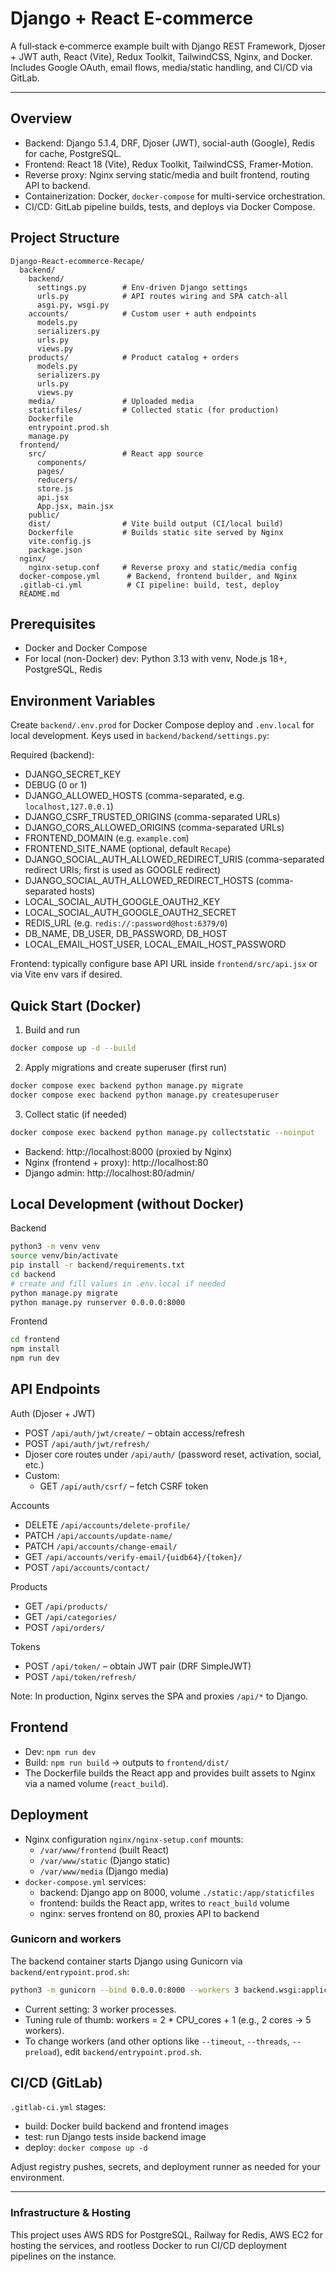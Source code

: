 # Django + React E‑commerce

A full‑stack e‑commerce example built with Django REST Framework, Djoser + JWT auth, React (Vite), Redux Toolkit, TailwindCSS, Nginx, and Docker. Includes Google OAuth, email flows, media/static handling, and CI/CD via GitLab.

---

## Overview

- Backend: Django 5.1.4, DRF, Djoser (JWT), social-auth (Google), Redis for cache, PostgreSQL.
- Frontend: React 18 (Vite), Redux Toolkit, TailwindCSS, Framer-Motion.
- Reverse proxy: Nginx serving static/media and built frontend, routing API to backend.
- Containerization: Docker, `docker-compose` for multi-service orchestration.
- CI/CD: GitLab pipeline builds, tests, and deploys via Docker Compose.

## Project Structure

```
Django-React-ecommerce-Recape/
  backend/
    backend/
      settings.py        # Env-driven Django settings
      urls.py            # API routes wiring and SPA catch-all
      asgi.py, wsgi.py
    accounts/            # Custom user + auth endpoints
      models.py
      serializers.py
      urls.py
      views.py
    products/            # Product catalog + orders
      models.py
      serializers.py
      urls.py
      views.py
    media/               # Uploaded media
    staticfiles/         # Collected static (for production)
    Dockerfile
    entrypoint.prod.sh
    manage.py
  frontend/
    src/                 # React app source
      components/
      pages/
      reducers/
      store.js
      api.jsx
      App.jsx, main.jsx
    public/
    dist/                # Vite build output (CI/local build)
    Dockerfile           # Builds static site served by Nginx
    vite.config.js
    package.json
  nginx/
    nginx-setup.conf     # Reverse proxy and static/media config
  docker-compose.yml      # Backend, frontend builder, and Nginx
  .gitlab-ci.yml          # CI pipeline: build, test, deploy
  README.md
```

## Prerequisites

- Docker and Docker Compose
- For local (non-Docker) dev: Python 3.13 with venv, Node.js 18+, PostgreSQL, Redis

## Environment Variables

Create `backend/.env.prod` for Docker Compose deploy and `.env.local` for local development. Keys used in `backend/backend/settings.py`:

Required (backend):
- DJANGO_SECRET_KEY
- DEBUG (0 or 1)
- DJANGO_ALLOWED_HOSTS (comma-separated, e.g. `localhost,127.0.0.1`)
- DJANGO_CSRF_TRUSTED_ORIGINS (comma-separated URLs)
- DJANGO_CORS_ALLOWED_ORIGINS (comma-separated URLs)
- FRONTEND_DOMAIN (e.g. `example.com`)
- FRONTEND_SITE_NAME (optional, default `Recape`)
- DJANGO_SOCIAL_AUTH_ALLOWED_REDIRECT_URIS (comma-separated redirect URIs; first is used as GOOGLE redirect)
- DJANGO_SOCIAL_AUTH_ALLOWED_REDIRECT_HOSTS (comma-separated hosts)
- LOCAL_SOCIAL_AUTH_GOOGLE_OAUTH2_KEY
- LOCAL_SOCIAL_AUTH_GOOGLE_OAUTH2_SECRET
- REDIS_URL (e.g. `redis://:password@host:6379/0`)
- DB_NAME, DB_USER, DB_PASSWORD, DB_HOST
- LOCAL_EMAIL_HOST_USER, LOCAL_EMAIL_HOST_PASSWORD

Frontend: typically configure base API URL inside `frontend/src/api.jsx` or via Vite env vars if desired.

## Quick Start (Docker)

1) Build and run
```bash
docker compose up -d --build
```

2) Apply migrations and create superuser (first run)
```bash
docker compose exec backend python manage.py migrate
docker compose exec backend python manage.py createsuperuser
```

3) Collect static (if needed)
```bash
docker compose exec backend python manage.py collectstatic --noinput
```

- Backend: http://localhost:8000 (proxied by Nginx)
- Nginx (frontend + proxy): http://localhost:80
- Django admin: http://localhost:80/admin/

## Local Development (without Docker)

Backend
```bash
python3 -m venv venv
source venv/bin/activate
pip install -r backend/requirements.txt
cd backend
# create and fill values in .env.local if needed
python manage.py migrate
python manage.py runserver 0.0.0.0:8000
```

Frontend
```bash
cd frontend
npm install
npm run dev
```

## API Endpoints

Auth (Djoser + JWT)
- POST `/api/auth/jwt/create/` – obtain access/refresh
- POST `/api/auth/jwt/refresh/`
- Djoser core routes under `/api/auth/` (password reset, activation, social, etc.)
- Custom:
  - GET `/api/auth/csrf/` – fetch CSRF token

Accounts
- DELETE `/api/accounts/delete-profile/`
- PATCH `/api/accounts/update-name/`
- PATCH `/api/accounts/change-email/`
- GET `/api/accounts/verify-email/{uidb64}/{token}/`
- POST `/api/accounts/contact/`

Products
- GET `/api/products/`
- GET `/api/categories/`
- POST `/api/orders/`

Tokens
- POST `/api/token/` – obtain JWT pair (DRF SimpleJWT)
- POST `/api/token/refresh/`

Note: In production, Nginx serves the SPA and proxies `/api/*` to Django.

## Frontend

- Dev: `npm run dev`
- Build: `npm run build` → outputs to `frontend/dist/`
- The Dockerfile builds the React app and provides built assets to Nginx via a named volume (`react_build`).

## Deployment

- Nginx configuration `nginx/nginx-setup.conf` mounts:
  - `/var/www/frontend` (built React)
  - `/var/www/static` (Django static)
  - `/var/www/media` (Django media)
- `docker-compose.yml` services:
  - backend: Django app on 8000, volume `./static:/app/staticfiles`
  - frontend: builds the React app, writes to `react_build` volume
  - nginx: serves frontend on 80, proxies API to backend

### Gunicorn and workers

The backend container starts Django using Gunicorn via `backend/entrypoint.prod.sh`:

```bash
python3 -m gunicorn --bind 0.0.0.0:8000 --workers 3 backend.wsgi:application
```

- Current setting: 3 worker processes.
- Tuning rule of thumb: workers = 2 * CPU_cores + 1 (e.g., 2 cores → 5 workers).
- To change workers (and other options like `--timeout`, `--threads`, `--preload`), edit `backend/entrypoint.prod.sh`.

## CI/CD (GitLab)

`.gitlab-ci.yml` stages:
- build: Docker build backend and frontend images
- test: run Django tests inside backend image
- deploy: `docker compose up -d`

Adjust registry pushes, secrets, and deployment runner as needed for your environment.

---

### Infrastructure & Hosting

This project uses AWS RDS for PostgreSQL, Railway for Redis, AWS EC2 for hosting the services, and rootless Docker to run CI/CD deployment pipelines on the instance.
